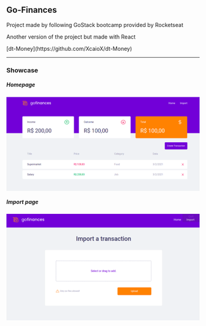 ## Go-Finances

<p>Project made by following GoStack bootcamp provided by Rocketseat</p>
<p>Another version of the project but made with React</p>
<p>[dt-Money](https://github.com/XcaioX/dt-Money)</p>

<hr />

### Showcase

##### Homepage
<img align="center" src="./assets/dashboard.png" />

##### Import page
<img align="center" src="./assets/import.png" />
